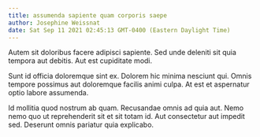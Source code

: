 ```yaml
---
title: assumenda sapiente quam corporis saepe
author: Josephine Weissnat
date: Sat Sep 11 2021 02:45:13 GMT-0400 (Eastern Daylight Time)
---
```

Autem sit doloribus facere adipisci sapiente. Sed unde deleniti sit quia tempora aut debitis. Aut est cupiditate modi.

 Sunt id officia doloremque sint ex. Dolorem hic minima nesciunt qui. Omnis tempore possimus aut doloremque facilis animi culpa. At est et aspernatur optio labore assumenda.

 Id mollitia quod nostrum ab quam. Recusandae omnis ad quia aut. Nemo nemo quo ut reprehenderit sit et sit totam id. Aut consectetur aut impedit sed. Deserunt omnis pariatur quia explicabo.
